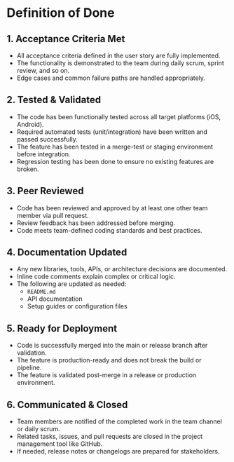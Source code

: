 # Definition of Done

## 1. Acceptance Criteria Met
- All acceptance criteria defined in the user story are fully implemented.  
- The functionality is demonstrated to the team during daily scrum, sprint review, and so on.  
- Edge cases and common failure paths are handled appropriately.  

## 2. Tested & Validated
- The code has been functionally tested across all target platforms (iOS, Android).  
- Required automated tests (unit/integration) have been written and passed successfully.  
- The feature has been tested in a merge-test or staging environment before integration.  
- Regression testing has been done to ensure no existing features are broken.  

## 3. Peer Reviewed
- Code has been reviewed and approved by at least one other team member via pull request.  
- Review feedback has been addressed before merging.  
- Code meets team-defined coding standards and best practices.  

## 4. Documentation Updated
- Any new libraries, tools, APIs, or architecture decisions are documented.  
- Inline code comments explain complex or critical logic.  
- The following are updated as needed:  
  - `README.md`  
  - API documentation  
  - Setup guides or configuration files  

## 5. Ready for Deployment
- Code is successfully merged into the main or release branch after validation.  
- The feature is production-ready and does not break the build or pipeline.  
- The feature is validated post-merge in a release or production environment.  

## 6. Communicated & Closed
- Team members are notified of the completed work in the team channel or daily scrum.  
- Related tasks, issues, and pull requests are closed in the project management tool like GitHub.  
- If needed, release notes or changelogs are prepared for stakeholders.  
